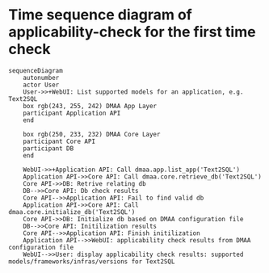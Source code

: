 <!-- to preview the time sequence diagram, use mermaid or install mermaid extension in vscode -->
<!-- to export, install mermaid cli: yarn global add @mermaid-js/mermaid-cli
mmdc -s 2 -i <file path> -e png -->
# Time sequence diagram of applicability-check for the first time check
```mermaid
sequenceDiagram
    autonumber
    actor User
    User->>+WebUI: List supported models for an application, e.g. Text2SQL
    box rgb(243, 255, 242) DMAA App Layer
    participant Application API
    end

    box rgb(250, 233, 232) DMAA Core Layer
    participant Core API
    participant DB
    end

    WebUI->>+Application API: Call dmaa.app.list_app('Text2SQL')
    Application API->>Core API: Call dmaa.core.retrieve_db('Text2SQL')
    Core API->>DB: Retrive relating db
    DB-->>Core API: Db check results
    Core API-->>Application API: Fail to find valid db
    Application API->>Core API: Call dmaa.core.initialize_db('Text2SQL')
    Core API->>DB: Initialize db based on DMAA configuration file
    DB-->>Core API: Initilization results
    Core API-->>Application API: Finish initilization
    Application API-->>WebUI: applicability check results from DMAA configuration file
    WebUI-->>User: display applicability check results: supported models/frameworks/infras/versions for Text2SQL
```